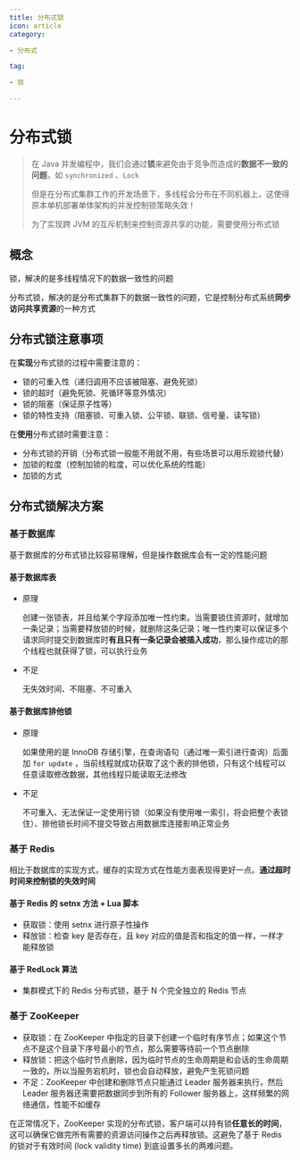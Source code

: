 ```yaml
---
title: 分布式锁
icon: article
category:

- 分布式

tag:

- 锁

---
```


# 分布式锁

> 在 Java 并发编程中，我们会通过**锁**来避免由于竞争而造成的**数据不一致的问题**，如 `synchronized` 、`Lock`
>
> 但是在分布式集群工作的开发场景下，多线程会分布在不同机器上，这使得原本单机部署单体架构的并发控制锁策略失效！
>
> 为了实现跨 JVM 的互斥机制来控制资源共享的功能，需要使用分布式锁

## 概念

锁，解决的是多线程情况下的数据一致性的问题

分布式锁，解决的是分布式集群下的数据一致性的问题，它是控制分布式系统**同步访问共享资源**的一种方式

## 分布式锁注意事项

在**实现**分布式锁的过程中需要注意的：

- 锁的可重入性（递归调用不应该被阻塞、避免死锁）
- 锁的超时（避免死锁、死循环等意外情况）
- 锁的阻塞（保证原子性等）
- 锁的特性支持（阻塞锁、可重入锁、公平锁、联锁、信号量、读写锁）

在**使用**分布式锁时需要注意：

- 分布式锁的开销（分布式锁一般能不用就不用，有些场景可以用乐观锁代替）
- 加锁的粒度（控制加锁的粒度，可以优化系统的性能）
- 加锁的方式

## 分布式锁解决方案

### 基于数据库

基于数据库的分布式锁比较容易理解，但是操作数据库会有一定的性能问题

#### 基于数据库表

- 原理

  创建一张锁表，并且给某个字段添加唯一性约束。当需要锁住资源时，就增加一条记录；当需要释放锁的时候，就删除这条记录；唯一性约束可以保证多个请求同时提交到数据库时**有且只有一条记录会被插入成功**，那么操作成功的那个线程也就获得了锁，可以执行业务

- 不足

  无失效时间、不阻塞、不可重入

#### 基于数据库排他锁

- 原理

  如果使用的是 InnoDB 存储引擎，在查询语句（通过唯一索引进行查询）后面加 `for update` ，当前线程就成功获取了这个表的排他锁，只有这个线程可以任意读取修改数据，其他线程只能读取无法修改

- 不足

  不可重入、无法保证一定使用行锁（如果没有使用唯一索引，将会把整个表锁住）、排他锁长时间不提交导致占用数据库连接影响正常业务

### 基于 Redis

相比于数据库的实现方式，缓存的实现方式在性能方面表现得更好一点。**通过超时时间来控制锁的失效时间**

#### 基于 Redis 的 setnx 方法 + Lua 脚本

- 获取锁：使用 setnx 进行原子性操作
- 释放锁：检查 key 是否存在，且 key 对应的值是否和指定的值一样，一样才能释放锁

#### 基于 RedLock 算法

- 集群模式下的 Redis 分布式锁，基于 N 个完全独立的 Redis 节点

### 基于 ZooKeeper

- 获取锁：在 ZooKeeper 中指定的目录下创建一个临时有序节点；如果这个节点不是这个目录下序号最小的节点，那么需要等待前一个节点删除
- 释放锁：把这个临时节点删除，因为临时节点的生命周期是和会话的生命周期一致的，所以当服务宕机时，锁也会自动释放，避免产生死锁问题
- 不足：ZooKeeper 中创建和删除节点只能通过 Leader 服务器来执行，然后 Leader 服务器还需要把数据同步到所有的 Follower 服务器上，这样频繁的网络通信，性能不如缓存

在正常情况下，ZooKeeper 实现的分布式锁，客户端可以持有锁**任意长的时间**，这可以确保它做完所有需要的资源访问操作之后再释放锁。这避免了基于 Redis 的锁对于有效时间 (lock validity time) 到底设置多长的两难问题。

